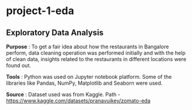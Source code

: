 # project-1-eda

## Exploratory Data Analysis

**Purpose** : To get a fair idea about how the restaurants in Bangalore perform, data cleaning operation was performed initially and with the help of clean data, insights related to the restaurants in different locations were found out. <br>

**Tools** : Python was used on Jupyter notebook platform. Some of the libraries like Pandas, NumPy, Matplotlib and Seaborn were used. <br>

**Source** : Dataset used was from Kaggle. Path - https://www.kaggle.com/datasets/pranavuikey/zomato-eda
